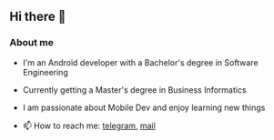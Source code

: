## Hi there 👋

### About me
- I'm an Android developer with a Bachelor's degree in Software Engineering
- Currently getting a Master's degree in Business Informatics
- I am passionate about Mobile Dev and enjoy learning new things

- 📫 How to reach me: [telegram](https://t.me/ka_rine_s), [mail](karina-samsonova-2002@mail.ru)
